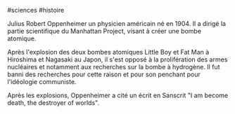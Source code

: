 #sciences #histoire 

Julius Robert Oppenheimer un physicien américain né en 1904. Il a dirigé la partie scientifique du Manhattan Project, visant à créer une bombe atomique.

Après l'explosion des deux bombes atomiques Little Boy et Fat Man à Hiroshima et Nagasaki au Japon, il s'est opposé à la prolifération des armes nucléaires et notamment aux recherches sur la bombe à hydrogène. Il fut banni des recherches pour cette raison et pour son penchant pour l'idéologie communiste.

Après les explosions, Oppenheimer a cité un écrit en Sanscrit "I am become death, the destroyer of worlds".

